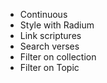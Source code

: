 + Continuous
+ Style with Radium
+ Link scriptures
+ Search verses
+ Filter on collection
+ Filter on Topic
